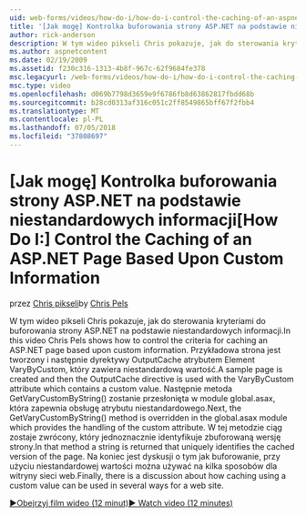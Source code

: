 ```yaml
---
uid: web-forms/videos/how-do-i/how-do-i-control-the-caching-of-an-aspnet-page-based-upon-custom-information
title: '[Jak mogę] Kontrolka buforowania strony ASP.NET na podstawie niestandardowych informacji | Dokumentacja firmy Microsoft'
author: rick-anderson
description: W tym wideo pikseli Chris pokazuje, jak do sterowania kryteriami do buforowania strony ASP.NET na podstawie niestandardowych informacji. Przykładowa strona jest tworzony i następnie a...
ms.author: aspnetcontent
ms.date: 02/19/2009
ms.assetid: f230c316-1313-4b8f-967c-62f9684fe378
msc.legacyurl: /web-forms/videos/how-do-i/how-do-i-control-the-caching-of-an-aspnet-page-based-upon-custom-information
msc.type: video
ms.openlocfilehash: d069b7798d3659e9f6786fb8d63862817fbdd68b
ms.sourcegitcommit: b28cd0313af316c051c2ff8549865bff67f2fbb4
ms.translationtype: MT
ms.contentlocale: pl-PL
ms.lasthandoff: 07/05/2018
ms.locfileid: "37808697"
---
```

<a name="how-do-i-control-the-caching-of-an-aspnet-page-based-upon-custom-information"></a><span data-ttu-id="67e83-104">[Jak mogę] Kontrolka buforowania strony ASP.NET na podstawie niestandardowych informacji</span><span class="sxs-lookup"><span data-stu-id="67e83-104">[How Do I:] Control the Caching of an ASP.NET Page Based Upon Custom Information</span></span>
====================
<span data-ttu-id="67e83-105">przez [Chris pikseli](https://twitter.com/chrispels)</span><span class="sxs-lookup"><span data-stu-id="67e83-105">by [Chris Pels](https://twitter.com/chrispels)</span></span>

<span data-ttu-id="67e83-106">W tym wideo pikseli Chris pokazuje, jak do sterowania kryteriami do buforowania strony ASP.NET na podstawie niestandardowych informacji.</span><span class="sxs-lookup"><span data-stu-id="67e83-106">In this video Chris Pels shows how to control the criteria for caching an ASP.NET page based upon custom information.</span></span> <span data-ttu-id="67e83-107">Przykładowa strona jest tworzony i następnie dyrektywy OutputCache atrybutem Element VaryByCustom, który zawiera niestandardową wartość.</span><span class="sxs-lookup"><span data-stu-id="67e83-107">A sample page is created and then the OutputCache directive is used with the VaryByCustom attribute which contains a custom value.</span></span> <span data-ttu-id="67e83-108">Następnie metoda GetVaryCustomByString() zostanie przesłonięta w module global.asax, która zapewnia obsługę atrybutu niestandardowego.</span><span class="sxs-lookup"><span data-stu-id="67e83-108">Next, the GetVaryCustomByString() method is overridden in the global.asax module which provides the handling of the custom attribute.</span></span> <span data-ttu-id="67e83-109">W tej metodzie ciąg zostaje zwrócony, który jednoznacznie identyfikuje zbuforowaną wersję strony.</span><span class="sxs-lookup"><span data-stu-id="67e83-109">In that method a string is returned that uniquely identifies the cached version of the page.</span></span> <span data-ttu-id="67e83-110">Na koniec jest dyskusji o tym jak buforowanie, przy użyciu niestandardowej wartości można używać na kilka sposobów dla witryny sieci web.</span><span class="sxs-lookup"><span data-stu-id="67e83-110">Finally, there is a discussion about how caching using a custom value can be used in several ways for a web site.</span></span>

[<span data-ttu-id="67e83-111">&#9654;Obejrzyj film wideo (12 minut)</span><span class="sxs-lookup"><span data-stu-id="67e83-111">&#9654; Watch video (12 minutes)</span></span>](https://channel9.msdn.com/Blogs/ASP-NET-Site-Videos/how-do-i-control-the-caching-of-an-aspnet-page-based-upon-custom-information)
